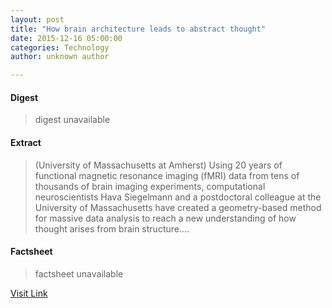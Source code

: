 ```yaml
---
layout: post
title: "How brain architecture leads to abstract thought"
date: 2015-12-16 05:00:00
categories: Technology
author: unknown author

---
```



#### Digest
>digest unavailable

#### Extract
>(University of Massachusetts at Amherst) Using 20 years of functional magnetic resonance imaging (fMRI) data from tens of thousands of brain imaging experiments, computational neuroscientists Hava Siegelmann and a postdoctoral colleague at the University of Massachusetts have created a geometry-based method for massive data analysis to reach a new understanding of how thought arises from brain structure....

#### Factsheet
>factsheet unavailable

[Visit Link](http://www.eurekalert.org/pub_releases/2015-12/uoma-hba121615.php)


